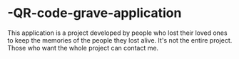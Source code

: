 # -QR-code-grave-application
This application is a project developed by people who lost their loved ones to keep the memories of the people they lost alive. 
It's not the entire project. 
Those who want the whole project can contact me.

